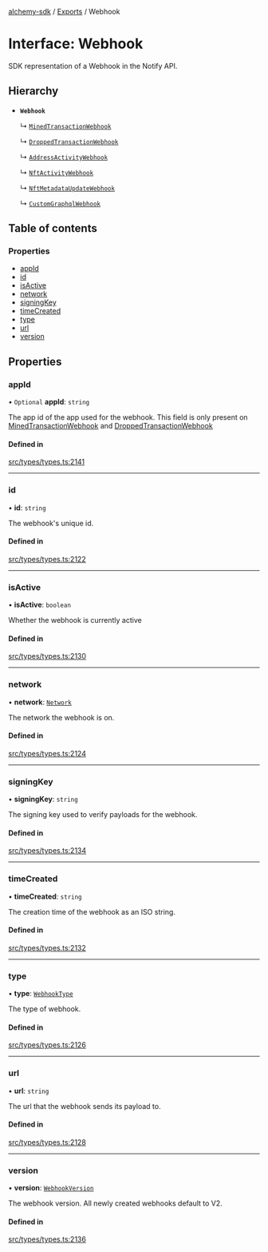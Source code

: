 [alchemy-sdk](../README.md) / [Exports](../modules.md) / Webhook

# Interface: Webhook

SDK representation of a Webhook in the Notify API.

## Hierarchy

- **`Webhook`**

  ↳ [`MinedTransactionWebhook`](MinedTransactionWebhook.md)

  ↳ [`DroppedTransactionWebhook`](DroppedTransactionWebhook.md)

  ↳ [`AddressActivityWebhook`](AddressActivityWebhook.md)

  ↳ [`NftActivityWebhook`](NftActivityWebhook.md)

  ↳ [`NftMetadataUpdateWebhook`](NftMetadataUpdateWebhook.md)

  ↳ [`CustomGraphqlWebhook`](CustomGraphqlWebhook.md)

## Table of contents

### Properties

- [appId](Webhook.md#appid)
- [id](Webhook.md#id)
- [isActive](Webhook.md#isactive)
- [network](Webhook.md#network)
- [signingKey](Webhook.md#signingkey)
- [timeCreated](Webhook.md#timecreated)
- [type](Webhook.md#type)
- [url](Webhook.md#url)
- [version](Webhook.md#version)

## Properties

### appId

• `Optional` **appId**: `string`

The app id of the app used for the webhook. This field is only present on
[MinedTransactionWebhook](MinedTransactionWebhook.md) and [DroppedTransactionWebhook](DroppedTransactionWebhook.md)

#### Defined in

[src/types/types.ts:2141](https://github.com/alchemyplatform/alchemy-sdk-js/blob/905f87c/src/types/types.ts#L2141)

___

### id

• **id**: `string`

The webhook's unique id.

#### Defined in

[src/types/types.ts:2122](https://github.com/alchemyplatform/alchemy-sdk-js/blob/905f87c/src/types/types.ts#L2122)

___

### isActive

• **isActive**: `boolean`

Whether the webhook is currently active

#### Defined in

[src/types/types.ts:2130](https://github.com/alchemyplatform/alchemy-sdk-js/blob/905f87c/src/types/types.ts#L2130)

___

### network

• **network**: [`Network`](../enums/Network.md)

The network the webhook is on.

#### Defined in

[src/types/types.ts:2124](https://github.com/alchemyplatform/alchemy-sdk-js/blob/905f87c/src/types/types.ts#L2124)

___

### signingKey

• **signingKey**: `string`

The signing key used to verify payloads for the webhook.

#### Defined in

[src/types/types.ts:2134](https://github.com/alchemyplatform/alchemy-sdk-js/blob/905f87c/src/types/types.ts#L2134)

___

### timeCreated

• **timeCreated**: `string`

The creation time of the webhook as an ISO string.

#### Defined in

[src/types/types.ts:2132](https://github.com/alchemyplatform/alchemy-sdk-js/blob/905f87c/src/types/types.ts#L2132)

___

### type

• **type**: [`WebhookType`](../enums/WebhookType.md)

The type of webhook.

#### Defined in

[src/types/types.ts:2126](https://github.com/alchemyplatform/alchemy-sdk-js/blob/905f87c/src/types/types.ts#L2126)

___

### url

• **url**: `string`

The url that the webhook sends its payload to.

#### Defined in

[src/types/types.ts:2128](https://github.com/alchemyplatform/alchemy-sdk-js/blob/905f87c/src/types/types.ts#L2128)

___

### version

• **version**: [`WebhookVersion`](../enums/WebhookVersion.md)

The webhook version. All newly created webhooks default to V2.

#### Defined in

[src/types/types.ts:2136](https://github.com/alchemyplatform/alchemy-sdk-js/blob/905f87c/src/types/types.ts#L2136)
